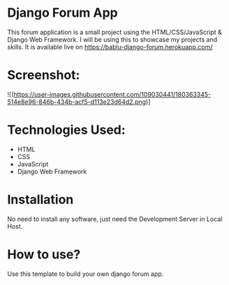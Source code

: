 # Django Forum App
This forum application is a small project using the HTML/CSS/JavaScript & Django Web Framework. I will be using this to showcase my projects and skills. It is available live on https://bablu-django-forum.herokuapp.com/
# Screenshot:
![(https://user-images.githubusercontent.com/109030441/180363345-514e8e96-846b-434b-acf5-d113e23d64d2.png)]

# Technologies Used:
* HTML
* CSS
* JavaScript
* Django Web Framework
# Installation
 No need to install any software, just need the Development Server in Local Host.
# How to use?
Use this template to build your own django forum app.
